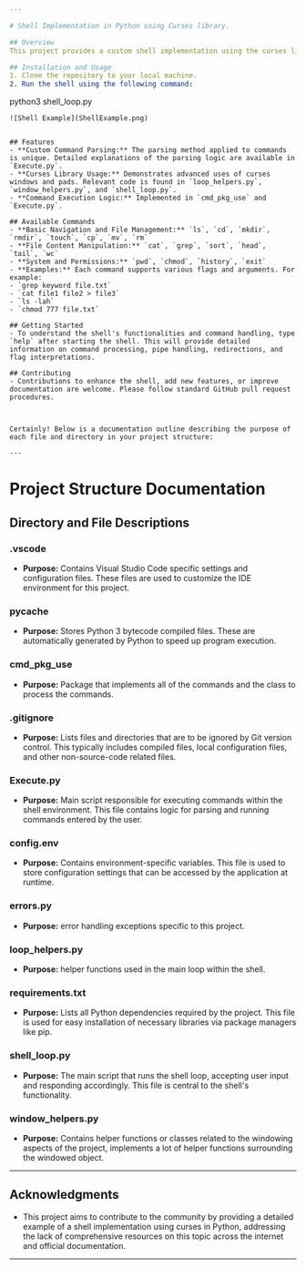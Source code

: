 ```yaml
---

# Shell Implementation in Python using Curses library. 

## Overview
This project provides a custom shell implementation using the curses library in Python. It is designed to run on Linux systems and has been tested on Ubuntu. This shell offers a range of commands and showcases the capabilities of curses windows and pads, going beyond basic single-windowed examples found in GeeksforGeeks tutorials on this stuff. The docs on this module don't offer many examples on usage, and everytime I looked up anything for the curses module in python I was met with pure disappointment for the project already made. The shell is pretty cool and can be taken to new heights pretty quickly because it is super easy to add new commands, simply go to the cmd_pkg directory.

## Installation and Usage
1. Clone the repository to your local machine.
2. Run the shell using the following command:
   ```
   python3 shell_loop.py
   ```
![Shell Example](ShellExample.png)
   

## Features
- **Custom Command Parsing:** The parsing method applied to commands is unique. Detailed explanations of the parsing logic are available in `Execute.py`.
- **Curses Library Usage:** Demonstrates advanced uses of curses windows and pads. Relevant code is found in `loop_helpers.py`, `window_helpers.py`, and `shell_loop.py`.
- **Command Execution Logic:** Implemented in `cmd_pkg_use` and `Execute.py`.

## Available Commands
- **Basic Navigation and File Management:** `ls`, `cd`, `mkdir`, `rmdir`, `touch`, `cp`, `mv`, `rm`
- **File Content Manipulation:** `cat`, `grep`, `sort`, `head`, `tail`, `wc`
- **System and Permissions:** `pwd`, `chmod`, `history`, `exit`
- **Examples:** Each command supports various flags and arguments. For example:
  - `grep keyword file.txt`
  - `cat file1 file2 > file3`
  - `ls -lah`
  - `chmod 777 file.txt`

## Getting Started
- To understand the shell's functionalities and command handling, type `help` after starting the shell. This will provide detailed information on command processing, pipe handling, redirections, and flag interpretations.

## Contributing
- Contributions to enhance the shell, add new features, or improve documentation are welcome. Please follow standard GitHub pull request procedures.



Certainly! Below is a documentation outline describing the purpose of each file and directory in your project structure:

---
```


# Project Structure Documentation

## Directory and File Descriptions

### .vscode
- **Purpose:** Contains Visual Studio Code specific settings and configuration files. These files are used to customize the IDE environment for this project.

### __pycache__
- **Purpose:** Stores Python 3 bytecode compiled files. These are automatically generated by Python to speed up program execution.

### cmd_pkg_use
- **Purpose:** Package that implements all of the commands and the class to process the commands.

### .gitignore
- **Purpose:** Lists files and directories that are to be ignored by Git version control. This typically includes compiled files, local configuration files, and other non-source-code related files.

### Execute.py
- **Purpose:** Main script responsible for executing commands within the shell environment. This file contains logic for parsing and running commands entered by the user.

### config.env
- **Purpose:** Contains environment-specific variables. This file is used to store configuration settings that can be accessed by the application at runtime.

### errors.py
- **Purpose:**  error handling exceptions specific to this project.

### loop_helpers.py
- **Purpose:** helper functions used in the main loop within the shell.

### requirements.txt
- **Purpose:** Lists all Python dependencies required by the project. This file is used for easy installation of necessary libraries via package managers like pip.

### shell_loop.py
- **Purpose:** The main script that runs the shell loop, accepting user input and responding accordingly. This file is central to the shell's functionality.

### window_helpers.py
- **Purpose:** Contains helper functions or classes related to the windowing aspects of the project, implements a lot of helper functions surrounding the windowed object. 

---

## Acknowledgments
- This project aims to contribute to the community by providing a detailed example of a shell implementation using curses in Python, addressing the lack of comprehensive resources on this topic across the internet and official documentation.

---

